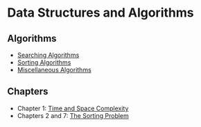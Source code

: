 # Data Structures and Algorithms

## Algorithms
- [Searching Algorithms](https://github.com/EthanC2/Notes-and-Writeups/blob/main/High%20Point%20University%20CS%20Notes/Adv.%20Data%20Structures%20and%20Algorithms/Searching%20Algorithms.md)
- [Sorting Algorithms](https://github.com/EthanC2/Notes-and-Writeups/blob/main/High%20Point%20University%20CS%20Notes/Adv.%20Data%20Structures%20and%20Algorithms/Sorting%20Algorithms.md)
- [Miscellaneous Algorithms](https://github.com/EthanC2/Notes-and-Writeups/blob/main/High%20Point%20University%20CS%20Notes/Adv.%20Data%20Structures%20and%20Algorithms/Miscellaneous%20Algorithms.md)

## Chapters
- Chapter 1: [Time and Space Complexity](https://github.com/EthanC2/Notes-and-Writeups/blob/main/High%20Point%20University%20CS%20Notes/Adv.%20Data%20Structures%20and%20Algorithms/Chapter%201.md)
- Chapters 2 and 7: [The Sorting Problem](https://github.com/EthanC2/Notes-and-Writeups/blob/main/High%20Point%20University%20CS%20Notes/Adv.%20Data%20Structures%20and%20Algorithms/Chapters%202%20and%207.md)
